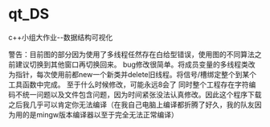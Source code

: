 # qt_DS
c++小组大作业--数据结构可视化


警告：目前图的部分因为使用了多线程任然存在白给型错误，使用图的不同算法之前建议切换到其他窗口再切换回来。
bug修改很简单。将成员变量的多线程类改为指针，每次使用前都new一个新类并delete旧线程。将信号/槽绑定整个到某个工具函数中完成。
至于什么时候修改，可能永远8会了
同时整个工程存在字符编码不统一问题以及文件包含问题，因为时间紧张没法认真修改。因此这个程序下载之后我几乎可以肯定你无法编译（在我自己电脑上编译都折腾了好久，我的队友因为用的是mingw版本编译器以至于完全无法正常编译）
